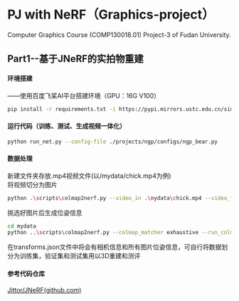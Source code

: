 # PJ with NeRF（Graphics-project）
Computer Graphics Course (COMP130018.01) Project-3 of Fudan University.

## Part1--基于JNeRF的实拍物重建
#### 环境搭建

——使用百度飞桨AI平台搭建环境（GPU：16G V100）

```bash
pip install -r requirements.txt -i https://pypi.mirrors.ustc.edu.cn/simple/
```

#### 运行代码（训练、测试、生成视频一体化）

```bash
python run_net.py --config-file ./projects/ngp/configs/ngp_bear.py
```

#### 数据处理

新建文件夹存放.mp4视频文件(以/mydata/chick.mp4为例)  
将视频切分为图片
```bash
python .\scripts\colmap2nerf.py --video_in .\mydata\chick.mp4 --video_fps 2 --run_colmap --aabb_scale 16 --overwrite
```
挑选好图片后生成位姿信息
```bash
cd mydata
python ..\scripts\colmap2nerf.py --colmap_matcher exhaustive --run_colmap --aabb_scale 16 --overwrite
```
在transforms.json文件中将会有相机信息和所有图片位姿信息，可自行将数据划分为训练集，验证集和测试集用以3D重建和测评

#### 参考代码仓库

[Jittor/JNeRF(github.com)](https://github.com/Jittor/JNeRF)

